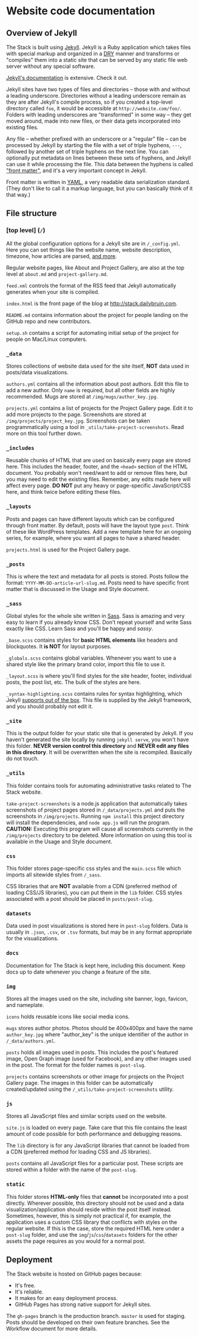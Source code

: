 ---
---

# Website code documentation

## Overview of Jekyll

The Stack is built using [Jekyll](http://jekyllrb.com/). Jekyll is a Ruby
application which takes files with special markup and organized in a
[DRY](https://en.wikipedia.org/wiki/Don%27t_repeat_yourself) manner and
transforms or "compiles" them into a static site that can be served by any
static file web server without any special software.

[Jekyll's documentation](http://jekyllrb.com/docs/home/) is extensive. Check
it out.

Jekyll sites have two types of files and directories – those with and without
a leading underscore. Directories without a leading underscore remain as they
are after Jekyll's compile process, so if you created a top-level directory
called  `foo`, it would be accessible at `http://website.com/foo/`. Folders
with leading underscores are "transformed" in some way – they get moved around,
made into new files, or their data gets incorporated into existing files.

Any file – whether prefixed with an underscore or a "regular"
file – can be processed by Jekyll by starting the file with a set of
triple hyphens, `---`, followed by another set of triple hyphens on the next
line. You can optionally put metadata on lines between these sets of hyphens,
and Jekyll can use it while processing the file. This data between the
hyphens is called ["front matter"](http://jekyllrb.com/docs/frontmatter/),
and it's a very important concept in Jekyll.

Front matter is written in [YAML](http://www.yaml.org/refcard.html), a very
readable data serialization standard. (They don't like to call it a markup
language, but you can basically think of it that way.)

## File structure

### [top level] (`/`)

All the global configuration options for a Jekyll site are in `/_config.yml`.
Here you can set things like the website name, website description,
timezone, how articles are parsed,
[and more](https://jekyllrb.com/docs/configuration/).

Regular website pages, like About and Project Gallery, are also at the top
level at `about.md` and `project-gallery.md`.

`feed.xml` controls the format of the RSS feed that Jekyll automatically
generates when your site is compiled.

`index.html` is the front page of the blog at http://stack.dailybruin.com.

`README.md` contains information about the project for people landing on
the GitHub repo and new contributors.

`setup.sh` contains a script for automating initial setup of the project 
for people on Mac/Linux computers.

### `_data`

Stores collections of website data used for the site itself, **NOT** data used
in posts/data visualizations.

`authors.yml` contains all the information about post authors. Edit this file
to add a new author. Only `name` is required, but all other fields are
highly recommended. Mugs are stored at `/img/mugs/author_key.jpg`.

`projects.yml` contains a list of projects for the Project Gallery page. Edit
it to add more projects to the page. Screenshots are stored at
`/img/projects/project_key.jpg`. Screenshots can be taken programmatically
using a tool in `_utils/take-project-screenshots`. Read more on this tool
further down.

### `_includes`

Reusable chunks of HTML that are used on basically every page are stored here.
This includes the header, footer, and the `<head>` section of the HTML document.
You probably won't need/want to add or remove files here, but you may need to
edit the existing files. Remember, any edits made here will affect every page.
**DO NOT** put any heavy or page-specific JavaScript/CSS here, and think
twice before editing these files.

### `_layouts`

Posts and pages can have different layouts which can be configured through
front matter. By default, posts will have the layout type `post`. Think of
these like WordPress templates. Add a new template here for an ongoing series,
for example, where you want all pages to have a shared header.

`projects.html` is used for the Project Gallery page.

### `_posts`

This is where the text and metadata for all posts is stored. Posts follow
the format: `YYYY-MM-DD-article-url-slug.md`. Posts need to have specific
front matter that is discussed in the Usage and Style document.

### `_sass`

Global styles for the whole site written in [Sass](http://sass-lang.com/).
Sass is amazing and very easy to learn if you already know CSS. Don't
repeat yourself and write Sass exactly like CSS. Learn Sass and you'll be
happy and *sassy*.

`_base.scss` contains styles for **basic HTML elements** like headers and
blockquotes. It **is NOT** for layout purposes.

`_globals.scss` contains global variables. Whenever you want to use a shared
style like the primary brand color, import this file to use it.

`_layout.scss` is where you'll find styles for the site header, footer,
individual posts, the post list, etc. The bulk of the styles are here.

`_syntax-highlighting.scss` contains rules for syntax highlighting, which
Jekyll
[supports out of the box](https://jekyllrb.com/docs/templates/#code-snippet-highlighting).
This file is supplied by the Jekyll framework, and you should probably not
edit it.

### `_site`

This is the output folder for your static site that is generated by Jekyll.
If you haven't generated the site locally by running `jekyll serve`, you won't
have this folder. **NEVER version control this directory** and **NEVER edit
any files in this directory**. It will be overwritten when the site is
recompiled. Basically do not touch.

### `_utils`

This folder contains tools for automating administrative tasks related to
The Stack website.

`take-project-screenshots` is a node.js application that automatically
takes screenshots of project pages stored in `/_data/projects.yml` and puts
the screenshots in `/img/projects`. Running `npm install` this project
directory will install the dependencies, and `node app.js` will run the program.
**CAUTION:** Executing this program will cause all screenshots currently in the
`/img/projects` directory to be deleted. More information on using this tool
is available in the Usage and Style document.

### `css`

This folder stores page-specific css styles and the `main.scss` file which
imports all sitewide styles from `/_sass`.

CSS libraries that are **NOT**
available from a CDN (preferred method of loading CSS/JS libraries), you
can put them in the `lib` folder. CSS styles associated with a post should
be placed in `posts/post-slug`.

### `datasets`

Data used in post visualizations is stored here in `post-slug` folders. Data
is usually in `.json`, `.csv`, or `.tsv` formats, but may be in any format
appropriate for the visualizations.

### `docs`

Documentation for The Stack is kept here, including this document. Keep docs
up to date whenever you change a feature of the site.

### `img`

Stores all the images used on the site, including site banner, logo, favicon,
and nameplate.

`icons` holds reusable icons like social media icons.

`mugs` stores author photos. Photos should be 400x400px and have the name
`author_key.jpg` where "author_key" is the unique identifier of the author in
`/_data/authors.yml`.

`posts` holds all images used in posts. This includes the post's featured
image, Open Graph image (used for Facebook), and any other images used in the
post. The format for the folder names is `post-slug`.

`projects` contains screenshots or other image for projects on the Project
Gallery page. The images in this folder can be automatically created/updated
using the `/_utils/take-project-screenshots` utility.

### `js`

Stores all JavaScript files and similar scripts used on the website.

`site.js` is loaded on every page. Take care that this file contains the least
amount of code possible for both performance and debugging reasons.

The `lib` directory is for any JavaScript libraries that cannot be loaded from
a CDN (preferred method for loading CSS and JS libraries).

`posts` contains all JavaScript files for a particular post. These scripts
are stored within a folder with the name of the `post-slug`.

### `static`

This folder stores **HTML-only** files that **cannot** be incorporated into
a post directly. Wherever possible, this directory should not be used and a
data visualization/application should reside within the post itself instead.
Sometimes, however, this is simply not practical if, for example, the
application uses a custom CSS library that conflicts with styles on the
regular website. If this is the case, store the required HTML here under a
`post-slug` folder, and use the `img`/`js`/`css`/`datasets` folders for
the other assets the page requires as you would for a normal post.

## Deployment

The Stack website is hosted on GitHub pages because:

- It's free.
- It's reliable.
- It makes for an easy deployment process.
- GitHub Pages has strong native support for Jekyll sites.

The `gh-pages` branch is the production branch. `master` is used for staging.
Posts should be developed on their own feature branches. See the Workflow
document for more details.
